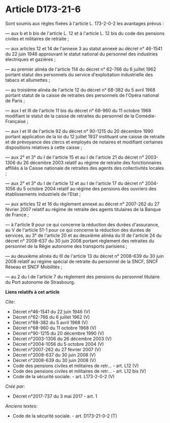# Article D173-21-6

Sont soumis aux règles fixées à l'article L. 173-2-0-2 les avantages prévus : 

― aux b et b bis de l'article L. 12 et à l'article L. 12 bis du code des pensions civiles et militaires de retraite ; 

― aux articles 12 et 14 de l'annexe 3 au statut annexé au décret n° 46-1541 du 22 juin 1946 approuvant le statut national du
personnel des industries électriques et gazières ; 

― au premier alinéa de l'article 114 du décret n° 62-766 du 6 juillet 1962 portant statut des personnels du service
d'exploitation industrielle des tabacs et allumettes ; 

― au troisième alinéa de l'article 12 du décret n° 68-382 du 5 avril 1968 portant statut de la caisse de retraites des
personnels de l'Opéra national de Paris ; 

― aux I et III de l'article 11 bis du décret n° 68-960 du 11 octobre 1968 modifiant le statut de la caisse de retraites du
personnel de la Comédie-Française ; 

― aux I et III de l'article 92 du décret n° 90-1215 du 20 décembre 1990 portant application de la loi du 12 juillet 1937
instituant une caisse de retraite et de prévoyance des clercs et employés de notaires et modifiant certaines dispositions
relatives à cette caisse ; 

― aux 2° et 3° du I de l'article 15 et au I de l'article 21 du décret n° 2003-1306 du 26 décembre 2003 relatif au régime de
retraite des fonctionnaires affiliés à la Caisse nationale de retraites des agents des collectivités locales ; 

― aux 2° et 3° du I de l'article 12 et au I de l'article 17 du décret n° 2004-1056 du 5 octobre 2004 relatif au régime des
pensions des ouvriers des établissements industriels de l'Etat ; 

― aux articles 12 et 16 du règlement annexé au décret n° 2007-262 du 27 février 2007 relatif au régime de retraite des agents
titulaires de la Banque de France ; 

― à l'article 9 pour ce qui concerne la réduction des durées d'assurance, au V de l'article 51-1 pour ce qui concerne la
réduction des durées de services, au 3° de l'article 20 et au deuxième alinéa du III de l'article 24 du décret n° 2008-637 du
30 juin 2008 portant règlement des retraites du personnel de la Régie autonome des transports parisiens ; 

― au deuxième alinéa du III de l'article 13 du décret n° 2008-639 du 30 juin 2008 relatif au régime spécial de retraite du
personnel de la SNCF, SNCF Réseau et SNCF Mobilités ; 

― au 2 du I de l'article 7 du règlement des pensions du personnel titulaire du Port autonome de Strasbourg.

**Liens relatifs à cet article**

_Cite_:

  - Décret n°46-1541 du 22 juin 1946 (V)
  - Décret n°62-766 du 6 juillet 1962 (V)
  - Décret n°68-382 du 5 avril 1968 (V)
  - Décret n°68-960 du 11 octobre 1968 (V)
  - Décret n°90-1215 du 20 décembre 1990 (V)
  - Décret n°2003-1306 du 26 décembre 2003 (V)
  - Décret n°2004-1056 du 5 octobre 2004 (V)
  - Décret  n°2007-262 du 27 février 2007 (V)
  - Décret n°2008-637 du 30 juin 2008 (V)
  - Décret n°2008-639 du 30 juin 2008 (V)
  - Code des pensions civiles et militaires de retr... - art. L12 (V)
  - Code des pensions civiles et militaires de retr... - art. L12 bis (V)
  - Code de la sécurité sociale. - art. L173-2-0-2 (V)

_Créé par_:

  - Décret n°2017-737 du 3 mai 2017 - art. 1

_Anciens textes_:

  - Code de la sécurité sociale. - art. D173-21-0-2 (T)
